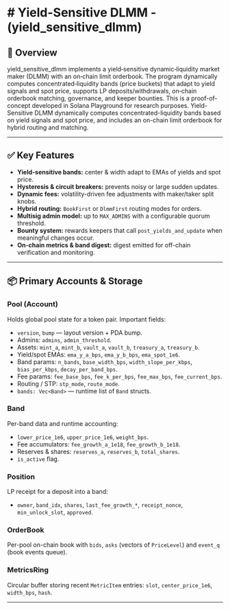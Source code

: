 # # Yield-Sensitive DLMM - (yield_sensitive_dlmm)



## 🚀 Overview

yield_sensitive_dlmm implements a yield‑sensitive dynamic‑liquidity market maker (DLMM) with an on‑chain limit orderbook. The program dynamically computes concentrated‑liquidity bands (price buckets) that adapt to yield signals and spot price, supports LP deposits/withdrawals, on‑chain orderbook matching, governance, and keeper bounties.
This is a proof-of-concept developed in Solana Playground for research purposes.  Yield-Sensitive DLMM dynamically computes concentrated-liquidity bands based on yield signals and spot price, and includes an on-chain limit orderbook for hybrid routing and matching.


---


## ✅ Key Features

- **Yield-sensitive bands:** center & width adapt to EMAs of yields and spot price.  
- **Hysteresis & circuit breakers:** prevents noisy or large sudden updates.  
- **Dynamic fees:** volatility-driven fee adjustments with maker/taker split knobs.  
- **Hybrid routing:** `BookFirst` or `DlmmFirst` routing modes for orders.  
- **Multisig admin model:** up to `MAX_ADMINS` with a configurable quorum threshold.  
- **Bounty system:** rewards keepers that call `post_yields_and_update` when meaningful changes occur.  
- **On-chain metrics & band digest:** digest emitted for off-chain verification and monitoring.

---

## 📦 Primary Accounts & Storage

### Pool (Account)
Holds global pool state for a token pair. Important fields:
- `version`, `bump` — layout version + PDA bump.
- Admins: `admins`, `admin_threshold`.
- Assets: `mint_a`, `mint_b`, `vault_a`, `vault_b`, `treasury_a`, `treasury_b`.
- Yield/spot EMAs: `ema_y_a_bps`, `ema_y_b_bps`, `ema_spot_1e6`.
- Band params: `n_bands`, `base_width_bps`, `width_slope_per_kbps`, `bias_per_kbps`, `decay_per_band_bps`.
- Fee params: `fee_base_bps`, `fee_k_per_bps`, `fee_max_bps`, `fee_current_bps`.
- Routing / STP: `stp_mode`, `route_mode`.
- `bands: Vec<Band>` — runtime list of `Band` structs.

### Band
Per-band data and runtime accounting:
- `lower_price_1e6`, `upper_price_1e6`, `weight_bps`.
- Fee accumulators: `fee_growth_a_1e18`, `fee_growth_b_1e18`.
- Reserves & shares: `reserves_a`, `reserves_b`, `total_shares`.
- `is_active` flag.

### Position
LP receipt for a deposit into a band:
- `owner`, `band_idx`, `shares`, `last_fee_growth_*`, `receipt_nonce`, `min_unlock_slot`, `approved`.

### OrderBook
Per-pool on-chain book with `bids`, `asks` (vectors of `PriceLevel`) and `event_q` (book events queue).

### MetricsRing
Circular buffer storing recent `MetricItem` entries: `slot`, `center_price_1e6`, `width_bps`, `hash`.

---
